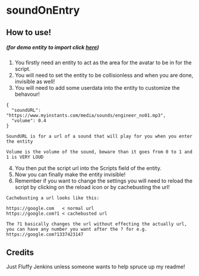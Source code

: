 # soundOnEntry

## How to use! 
##### (for demo entity to import click [here](soundOnEntry%20Demo.json))

1. You firstly need an entity to act as the area for the avatar to be in for the script.
2. You will need to set the entity to be collisionless and when you are done, invisible as well!
3. You will need to add some userdata into the entity to customize the behavour!
```
{
  "soundURL": "https://www.myinstants.com/media/sounds/engineer_no01.mp3",
  "volume": 0.4
}

SoundURL is for a url of a sound that will play for you when you enter the entity

Volume is the volume of the sound, beware than it goes from 0 to 1 and 1 is VERY LOUD
```
4. You then put the script url into the Scripts field of the entity.
5. Now you can finally make the entity invisible!
6. Remember if you want to change the settings you will need to reload the script by clicking on the reload icon or by cachebusting the url!
```
Cachebusting a url looks like this:

https://google.com   < normal url
https://google.com?1 < cachebusted url

The ?1 basically changes the url without effecting the actually url, you can have any number you want after the ? for e.g.
https://google.com?1337423147
```

## Credits

Just Fluffy Jenkins unless someone wants to help spruce up my readme!